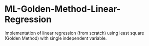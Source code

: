 # ML-Golden-Method-Linear-Regression
Implementation of linear regression (from scratch) using least square (Golden Method)  with single independent variable.

